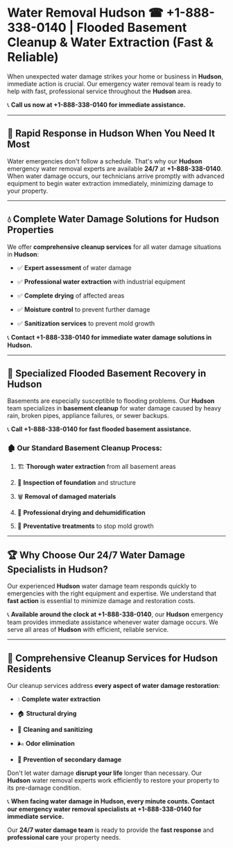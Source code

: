 # Water Removal Hudson ☎ +1-888-338-0140 | Flooded Basement Cleanup & Water Extraction (Fast & Reliable)

When unexpected water damage strikes your home or business in **Hudson**, immediate action is crucial. Our emergency water removal team is ready to help with fast, professional service throughout the **Hudson** area. 

📞 **Call us now at +1-888-338-0140 for immediate assistance.**
---
## 🚀 Rapid Response in Hudson When You Need It Most
Water emergencies don't follow a schedule. That's why our **Hudson** emergency water removal experts are available **24/7** at **+1-888-338-0140**. When water damage occurs, our technicians arrive promptly with advanced equipment to begin water extraction immediately, minimizing damage to your property.
---
## 💧 Complete Water Damage Solutions for Hudson Properties
We offer **comprehensive cleanup services** for all water damage situations in **Hudson**:
- ✅ **Expert assessment** of water damage  
- ✅ **Professional water extraction** with industrial equipment  
- ✅ **Complete drying** of affected areas  
- ✅ **Moisture control** to prevent further damage  
- ✅ **Sanitization services** to prevent mold growth  
📞 **Contact +1-888-338-0140 for immediate water damage solutions in Hudson.**
---
## 🌊 Specialized Flooded Basement Recovery in Hudson
Basements are especially susceptible to flooding problems. Our **Hudson** team specializes in **basement cleanup** for water damage caused by heavy rain, broken pipes, appliance failures, or sewer backups. 
📞 **Call +1-888-338-0140 for fast flooded basement assistance.**
### 🏚️ Our Standard Basement Cleanup Process:
1. 🏗️ **Thorough water extraction** from all basement areas  
2. 🔎 **Inspection of foundation** and structure  
3. 🗑️ **Removal of damaged materials**  
4. 💨 **Professional drying and dehumidification**  
5. 🚫 **Preventative treatments** to stop mold growth  
---
## 🏆 Why Choose Our 24/7 Water Damage Specialists in Hudson?
Our experienced **Hudson** water damage team responds quickly to emergencies with the right equipment and expertise. We understand that **fast action** is essential to minimize damage and restoration costs.
📞 **Available around the clock at +1-888-338-0140**, our **Hudson** emergency team provides immediate assistance whenever water damage occurs. We serve all areas of **Hudson** with efficient, reliable service.
---
## 🧹 Comprehensive Cleanup Services for Hudson Residents
Our cleanup services address **every aspect of water damage restoration**:
- 💧 **Complete water extraction**  
- 🏠 **Structural drying**  
- 🧼 **Cleaning and sanitizing**  
- 🌬️ **Odor elimination**  
- 🚫 **Prevention of secondary damage**  
Don't let water damage **disrupt your life** longer than necessary. Our **Hudson** water removal experts work efficiently to restore your property to its pre-damage condition.
📞 **When facing water damage in Hudson, every minute counts. Contact our emergency water removal specialists at +1-888-338-0140 for immediate service.**
Our **24/7 water damage team** is ready to provide the **fast response** and **professional care** your property needs.

